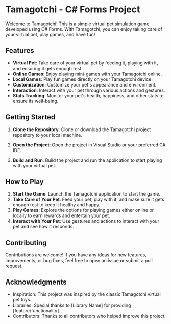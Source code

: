 # Tamagotchi - C# Forms Project

Welcome to Tamagotchi! This is a simple virtual pet simulation game developed using C# Forms. With Tamagotchi, you can enjoy taking care of your virtual pet, play games, and have fun!

## Features

- **Virtual Pet**: Take care of your virtual pet by feeding it, playing with it, and ensuring it gets enough rest.
- **Online Games**: Enjoy playing mini-games with your Tamagotchi online.
- **Local Games**: Play fun games directly on your Tamagotchi device.
- **Customization**: Customize your pet's appearance and environment.
- **Interaction**: Interact with your pet through various actions and gestures.
- **Stats Tracking**: Monitor your pet's health, happiness, and other stats to ensure its well-being.

## Getting Started

1. **Clone the Repository**: Clone or download the Tamagotchi project repository to your local machine.

2. **Open the Project**: Open the project in Visual Studio or your preferred C# IDE.

3. **Build and Run**: Build the project and run the application to start playing with your virtual pet.

## How to Play

1. **Start the Game**: Launch the Tamagotchi application to start the game.
2. **Take Care of Your Pet**: Feed your pet, play with it, and make sure it gets enough rest to keep it healthy and happy.
3. **Play Games**: Explore the options for playing games either online or locally to earn rewards and entertain your pet.
4. **Interact with Your Pet**: Use gestures and actions to interact with your pet and see how it responds.

## Contributing

Contributions are welcome! If you have any ideas for new features, improvements, or bug fixes, feel free to open an issue or submit a pull request.

## Acknowledgments

- Inspiration: This project was inspired by the classic Tamagotchi virtual pet toys.
- Libraries: Special thanks to [Library Name] for providing [feature/functionality].
- Contributors: Thanks to all contributors who helped improve this project.
